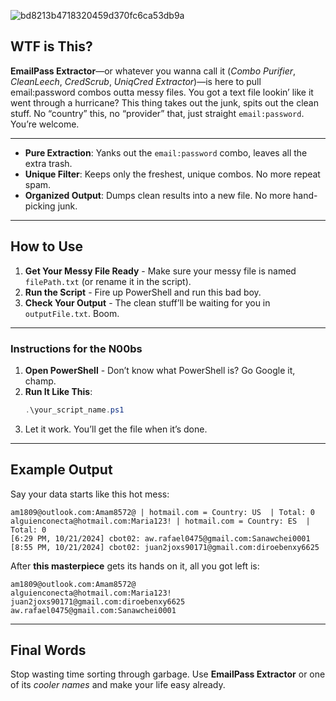![bd8213b4718320459d370fc6ca53db9a](https://github.com/user-attachments/assets/09514047-cbe3-4f52-8925-b7dbc880a0d9)

## WTF is This?


**EmailPass Extractor**—or whatever you wanna call it (*Combo Purifier*, *CleanLeech*, *CredScrub*, *UniqCred Extractor*)—is here to pull email:password combos outta messy files. You got a text file lookin’ like it went through a hurricane? This thing takes out the junk, spits out the clean stuff. No “country” this, no “provider” that, just straight `email:password`. You’re welcome.

---


- **Pure Extraction**: Yanks out the `email:password` combo, leaves all the extra trash.
- **Unique Filter**: Keeps only the freshest, unique combos. No more repeat spam.
- **Organized Output**: Dumps clean results into a new file. No more hand-picking junk.

---

## How to Use
1. **Get Your Messy File Ready** - Make sure your messy file is named `filePath.txt` (or rename it in the script).
2. **Run the Script** - Fire up PowerShell and run this bad boy.
3. **Check Your Output** - The clean stuff’ll be waiting for you in `outputFile.txt`. Boom.

---

### Instructions for the N00bs

1. **Open PowerShell** - Don’t know what PowerShell is? Go Google it, champ.
2. **Run It Like This**:
   ```powershell
   .\your_script_name.ps1
   ```
3. Let it work. You’ll get the file when it’s done.

---

## Example Output

Say your data starts like this hot mess:

```
am1809@outlook.com:Amam8572@ | hotmail.com = Country: US  | Total: 0
alguienconecta@hotmail.com:Maria123! | hotmail.com = Country: ES  | Total: 0
[6:29 PM, 10/21/2024] cbot02: aw.rafael0475@gmail.com:Sanawchei0001
[8:55 PM, 10/21/2024] cbot02: juan2joxs90171@gmail.com:diroebenxy6625
```

After **this masterpiece** gets its hands on it, all you got left is:

```
am1809@outlook.com:Amam8572@
alguienconecta@hotmail.com:Maria123!
juan2joxs90171@gmail.com:diroebenxy6625
aw.rafael0475@gmail.com:Sanawchei0001
```

---

## Final Words

Stop wasting time sorting through garbage. Use **EmailPass Extractor** or one of its *cooler names* and make your life easy already.
